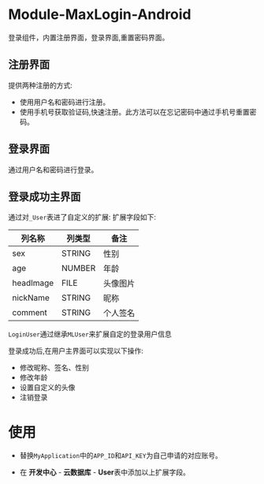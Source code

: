 # Module-MaxLogin-Android

登录组件，内置注册界面，登录界面,重置密码界面。

## 注册界面
提供两种注册的方式:
- 使用用户名和密码进行注册。
- 使用手机号获取验证码,快速注册。此方法可以在忘记密码中通过手机号重置密码。

## 登录界面
通过用户名和密码进行登录。

## 登录成功主界面
通过对`_User`表进了自定义的扩展:
扩展字段如下:

列名称|列类型|备注
---|---|---
sex|STRING|性别
age|NUMBER|年龄
headImage|FILE|头像图片
nickName|STRING|昵称
comment|STRING|个人签名

`LoginUser`通过继承`MLUser`来扩展自定的登录用户信息

登录成功后,在用户主界面可以实现以下操作:

- 修改昵称、签名、性别
- 修改年龄
- 设置自定义的头像
- 注销登录

# 使用

- 替换`MyApplication`中的`APP_ID`和`API_KEY`为自己申请的对应账号。

- 在 **开发中心** - **云数据库** - **User**表中添加以上扩展字段。
